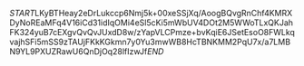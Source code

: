 $START$LKyBTHeay2eDrLukccp6Nmj5k+00xeSSjXq/AoogBQvgRnChf4KMRXDyNoREaMFq4V16iCd31idIqOMi4eSl5cKi5mWbUV4DOt2M5WWoTLxQKJahFK324yuB7cEXgvQvQvJUxdD8w/zYapVLCPmze+bvKqiE6JSetEsoO8FWLkqvajhSFi5mSS9zTAUjFKkKGkmn7y0Yu3mwWB8HcTBNKMM2PqU7x/a7LMBN9YL9PXUZRawU6QnDjOq28lfIzwJf$END$